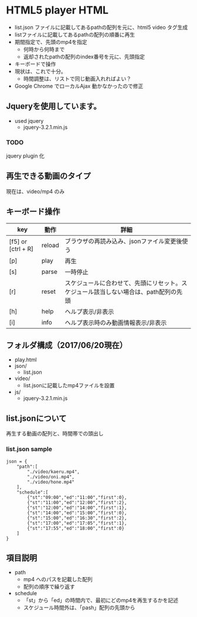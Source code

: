 # HTML5 player HTML

- list.json ファイルに記載してあるpathの配列を元に、html5 video タグ生成
- listファイルに記載してあるpathの配列の順番に再生
- 期間指定で、先頭のmp4を指定
    - 何時から何時まで
    - 返却されたpathの配列のindex番号を元に、先頭指定
- キーボードで操作
- 現状は、これで十分。
    - 時間調整は、リストで同じ動画入れればよい？
- Google Chrome でローカルAjax 動かなかったので修正

## Jqueryを使用しています。

- used jquery
    -  jquery-3.2.1.min.js

### TODO

jquery plugin 化

## 再生できる動画のタイプ

現在は、video/mp4 のみ

## キーボード操作

|key|動作|詳細|
|----|----|----|
|[f5] or [ctrl + R]|reload|ブラウザの再読み込み、jsonファイル変更後使う|
|[p]|play|再生|
|[s]|parse|一時停止|
|[r]|reset|スケジュールに合わせて、先頭にリセット。スケジュール該当しない場合は、path配列の先頭|
|[h]|help|ヘルプ表示/非表示|
|[i]|info|ヘルプ表示時のみ動画情報表示/非表示|

## フォルダ構成（2017/06/20現在）

- play.html
- json/
    - list.json
- video/
    - list.jsonに記載したmp4ファイルを設置
- js/
    - jquery-3.2.1.min.js

## list.jsonについて

再生する動画の配列と、時間帯での頭出し

### list.json sample

    json = {
        "path":[
            "./video/kaeru.mp4",
            "./video/oni.mp4",
            "./video/hone.mp4"
        ],
        "schedule":[
            {"st":"09:00","ed":"11:00","first":0},
            {"st":"11:00","ed":"12:00","first":2},
            {"st":"12:00","ed":"14:00","first":1},
            {"st":"14:00","ed":"15:00","first":0},
            {"st":"15:00","ed":"16:30","first":2},
            {"st":"17:00","ed":"17:05","first":1},
            {"st":"17:55","ed":"18:00","first":0}
        ]
    }

## 項目説明

- path
    - mp4 へのパスを記載した配列
    - 配列の順序で繰り返す
- schedule
    - 「st」から「ed」の時間内で、最初にどのmp4を再生するかを記述
    - スケジュール時間外は、「pash」配列の先頭から



